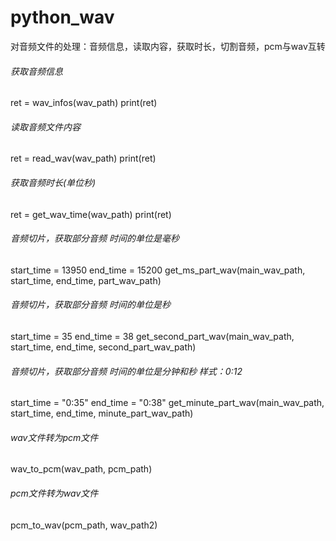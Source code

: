 # python_wav
对音频文件的处理：音频信息，读取内容，获取时长，切割音频，pcm与wav互转

###### 获取音频信息
ret = wav_infos(wav_path)
print(ret)

######  读取音频文件内容
ret = read_wav(wav_path)
print(ret)

######  获取音频时长(单位秒)
ret = get_wav_time(wav_path)
print(ret)


######  音频切片，获取部分音频 时间的单位是毫秒
start_time = 13950
end_time = 15200
get_ms_part_wav(main_wav_path, start_time, end_time, part_wav_path)


######  音频切片，获取部分音频 时间的单位是秒
start_time = 35
end_time = 38
get_second_part_wav(main_wav_path, start_time, end_time, second_part_wav_path)

######  音频切片，获取部分音频 时间的单位是分钟和秒 样式：0:12
start_time = "0:35"
end_time = "0:38"
get_minute_part_wav(main_wav_path, start_time, end_time, minute_part_wav_path)


######  wav文件转为pcm文件
wav_to_pcm(wav_path, pcm_path)

######  pcm文件转为wav文件
pcm_to_wav(pcm_path, wav_path2)

